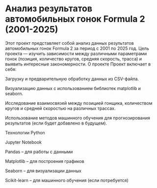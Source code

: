 # Анализ результатов автомобильных гонок Formula 2 (2001-2025)
Этот проект представляет собой анализ данных результатов автомобильных гонок Formula 2 за период с 2001 по 2025 год. Цель проекта — изучить зависимости между различными параметрами гонок (позиция, количество кругов, средняя скорость, трасса) и выявить интересные закономерности.
О проекте
Проект включает в себя:

Загрузку и предварительную обработку данных из CSV-файла.

Визуализацию данных с использованием библиотек matplotlib и seaborn.

Исследование взаимосвязей между позицией гонщика, количеством кругов и средней скоростью на различных трассах.

Использование методов машинного обучения для прогнозирования результатов (если будет добавлено в будущем).

Технологии
Python

Jupyter Notebook

Pandas – для работы с данными

Matplotlib – для построения графиков

Seaborn – для визуализации данных

Scikit-learn – для машинного обучения (если потребуется)
